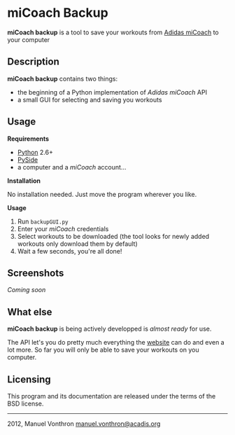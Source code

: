 miCoach Backup
=====

**miCoach backup** is a tool to save your workouts from [Adidas miCoach] to your computer

Description
----

**miCoach backup** contains two things:

  - the beginning of a Python implementation of *Adidas miCoach* API 
  - a small GUI for selecting and saving you workouts


Usage 
-----
**Requirements**

  - [Python](http://www.python.org) 2.6+
  - [PySide](http://www.pyside.org)
  - a computer and a *miCoach* account...

**Installation**

No installation needed. Just move the program wherever you like.

**Usage**

1. Run `backupGUI.py`
2. Enter your *miCoach* credentials
3. Select workouts to be downloaded (the tool looks for newly added workouts only download them by default)
4. Wait a few seconds, you're all done!
<!--
By default, workouts go to `run-folder/data/<username>` and 
-->

Screenshots
----

*Coming soon*

What else
----

**miCoach backup** is being actively developped is *almost ready* for use.

The API let's you do pretty much everything the [website](http://www.micoach.com/) can do and even a lot more. So far you will only be able to save your workouts on you computer.

Licensing
---------

This program and its documentation are released under the terms of the
BSD license.

----
2012, Manuel Vonthron <manuel.vonthron@acadis.org>

  [Adidas miCoach]: http://www.micoach.com/ 

